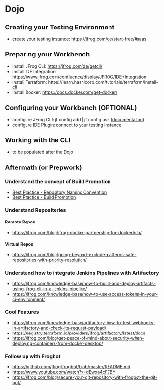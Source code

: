 # Dojo
## Creating your Testing Environment
- create your testing instance: https://jfrog.com/de/start-free/#saas
## Preparing your Workbench
- install JFrog CLI: https://jfrog.com/de/getcli/
- install IDE Integration: https://www.jfrog.com/confluence/display/JFROG/IDE+Integration 
- install Terraform: https://learn.hashicorp.com/tutorials/terraform/install-cli
- install Docker: https://docs.docker.com/get-docker/ 
## Configuring your Workbench (OPTIONAL)
- configure JFrog CLI: jf config add | jf config use ([documentation](https://www.jfrog.com/confluence/display/CLI/CLI+for+JFrog+Artifactory))
- configure IDE Plugin: connect to your testing instance
## Working with the CLI
- to be populated after the Dojo
## Aftermath (or Prepwork)
### Understand the concept of Build Promotion
- [Best Practice - Repository Naming Convention](https://jfrog.com/whitepaper/best-practices-structuring-naming-artifactory-repositories/)
- [Best Practice - Build Promotion](https://jfrog.com/knowledge-base/how-does-build-promotion-work/)
### Understand Repositories
#### Remote Repos
- https://jfrog.com/blog/jfrog-docker-partnership-for-dockerhub/
#### Virtual Repos
- https://jfrog.com/blog/going-beyond-exclude-patterns-safe-repositories-with-priority-resolution/
### Understand how to integrate Jenkins Pipelines with Artifactory
- https://jfrog.com/knowledge-base/how-to-build-and-deploy-artifacts-using-jfrog-cli-in-a-jenkins-pipeline/
- https://jfrog.com/knowledge-base/how-to-use-access-tokens-in-your-ci-environment/
### Cool Features
- https://jfrog.com/knowledge-base/artifactory-how-to-test-webhooks-in-artifactory-and-check-its-request-payload/
- https://registry.terraform.io/providers/jfrog/artifactory/latest/docs
- https://jfrog.com/blog/get-peace-of-mind-about-security-when-deploying-containers-from-docker-desktop/ 
### Follow up with Frogbot
- https://github.com/jfrog/frogbot/blob/master/README.md 
- https://www.youtube.com/watch?v=dEwxa4cF7BY
- https://jfrog.com/blog/secure-your-git-repository-with-frogbot-the-git-bot/
